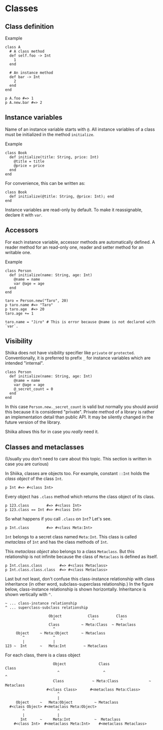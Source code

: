 # Classes

## Class definition

Example

```sk
class A
  # A class method
  def self.foo -> Int
    1
  end

  # An instance method
  def bar -> Int
    2
  end
end

p A.foo #=> 1
p A.new.bar #=> 2
```

## Instance variables

Name of an instance variable starts with `@`. All instance variables of a class must be initialized in the method `initialize`.

Example

```sk
class Book
  def initialize(title: String, price: Int)
    @title = title
    @price = price
  end
end
```

For convenience, this can be written as:

```sk
class Book
  def initialize(@title: String, @price: Int); end
end
```

Instance variables are read-only by default. To make it reassignable, declare it with `var`.

## Accessors

For each instance variable, accessor methods are automatically defined. A reader method for an read-only one, reader and setter method for an writable one.

Example

```sk
class Person
  def initialize(name: String, age: Int)
    @name = name
    var @age = age
  end
end

taro = Person.new("Taro", 20)
p taro.name #=> "Taro"
p taro.age  #=> 20
taro.age += 1

taro.name = "Jiro" # This is error because @name is not declared with `var`.
```

## Visibility

Shiika does not have visibility specifier like `private` or `protected`. Conventionally, it is preferred to prefix `_` for instance variables which are intended "internal".

```sk
class Person
  def initialize(name: String, age: Int)
    @name = name
    var @age = age
    @_secret_count = 0
  end
end
```

In this case `Person.new._secret_count` is valid but normally you should avoid this because it is considered "private". Private method of a library is rather an implementation detail than public API. It may be silently changed in the future version of the library.

Shiika allows this for in case you _really_ need it.

## Classes and metaclasses

(Usually you don't need to care about this topic. This section is written in case you are curious)

In Shiika, classes are objects too. For example, constant `::Int` holds the _class object_ of the class `Int`.

```sk
p Int #=> #<class Int>
```

Every object has `.class` method which returns the class object of its class.

```sk
p 123.class        #=> #<class Int>
p 123.class == Int #=> #<class Int>
```

So what happens if you call `.class` on `Int`? Let's see.

```sk
p Int.class        #=> #<class Meta:Int>
```

`Int` belongs to a secret class named `Meta:Int`. This class is called _metaclass_ of `Int` and has the class methods of `Int`.

This _metaclass object_ also belongs to a class `Metaclass`. But this relationship is not infinite because the class of `Metaclass` is defined as itself.

```sk
p Int.class.class        #=> #<class Metaclass>
p Int.class.class.class  #=> #<class Metaclass>
```

Last but not least, don't confuse this class-instance relationship with class inheritance (in other word, subclass-superclass relationship.) In the figure below, class-instance relationship is shown horizontally. Inheritance is shown vertically with `^`.

```
~ ... class-instance relationship
^ ... superclass-subclass relationship

                    Object            Class        Class
                      ^                 ^            ^
                    Class          ~ Meta:Class  ~ Metaclass
                      ^
     Object     ~ Meta:Object      ~ Metaclass
        ^             ^ 
        |             |             
123 ~  Int      ~   Meta:Int        ~ Metaclass
```

For each class, there is a class object

```
                      Object               Class                      Class
                        ^                    ^                          ^
                      Class             ~ Meta:Class              ~ Metaclass
                   #<class Class>      #<metaclass Meta:Class>
                        ^
                        |
     Object     ~   Meta:Object          ~ Metaclass
  #<class Object> #<metaclass Meta:Object>
        ^               ^ 
        |               |             
       Int      ~     Meta:Int           ~  Metaclass
    #<class Int>  #<metaclass Meta:Int>    #<metaclass Metaclass>

```
